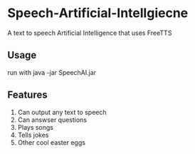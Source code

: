 # Speech-Artificial-Intellgiecne
A text to speech Artificial Intelligence that uses  FreeTTS 

## Usage
run with java -jar SpeechAI.jar

## Features
1. Can output any text to speech
2. Can answser questions
3. Plays songs
4. Tells jokes
5. Other cool easter eggs

